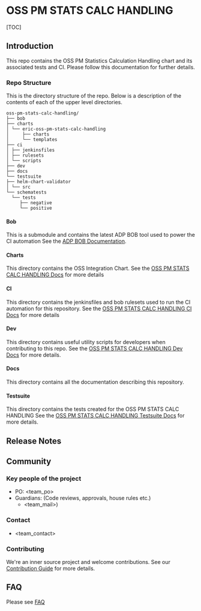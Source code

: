# OSS PM STATS CALC HANDLING

[TOC]


## Introduction
This repo contains the OSS PM Statistics Calculation Handling chart and its associated tests and CI.
Please follow this documentation for further details.

### Repo Structure
This is the directory structure of the repo.
Below is a description of the contents of each of the upper level directories.
```
oss-pm-stats-calc-handling/
├── bob
├── charts
│ └── eric-oss-pm-stats-calc-handling
│     ├── charts
│     └── templates
├── ci
│ ├── jenkinsfiles
│ ├── rulesets
│ └── scripts
├── dev
├── docs
└── testsuite
├── helm-chart-validator
│ └── src
└── schematests
  └── tests
     ├── negative
     └── positive
```
#### Bob
This is a submodule and contains the latest ADP BOB tool used to power the CI automation
See the [ADP BOB Documentation](https://gerrit.ericsson.se/plugins/gitiles/adp-cicd/bob).

#### Charts
This directory contains the OSS  Integration Chart.
See the [OSS PM STATS CALC HANDLING Docs](docs/oss_pm-stats-calc-handling_chart.md)
for more details

#### CI
This directory contains the jenkinsfiles and bob rulesets used to run the CI automation for this repository.
See the [OSS PM STATS CALC HANDLING CI Docs](docs/ci/oss_pm-stats-calc-handling_ci.md)
for more details

#### Dev
This directory contains useful utility scripts for developers when contributing to this repo.
See the [OSS PM STATS CALC HANDLING Dev Docs](docs/dev/developer_guide.md)
for more details.

#### Docs
This directory contains all the documentation describing this repository.

#### Testsuite
This directory contains the tests created for the OSS PM STATS CALC HANDLING
See the [OSS PM STATS CALC HANDLING Testsuite Docs](docs/testsuite/test_overview.md)
for more details.

## Release Notes

## Community
### Key people of the project
  - PO: <team_po>
  - Guardians: (Code reviews, approvals, house rules etc.)
    - <team_mail>)
### Contact
  - <team_contact>
### Contributing
We're an inner source project and welcome contributions. See our [Contribution
Guide](CONTRIBUTION_GUIDE.md) for more details.

## FAQ
Please see [FAQ](docs/faq.md)
